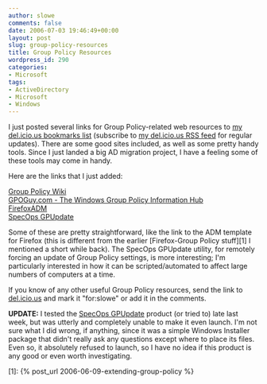 ```yaml
---
author: slowe
comments: false
date: 2006-07-03 19:46:49+00:00
layout: post
slug: group-policy-resources
title: Group Policy Resources
wordpress_id: 290
categories:
- Microsoft
tags:
- ActiveDirectory
- Microsoft
- Windows
---
```


I just posted several links for Group Policy-related web resources to [my del.icio.us bookmarks list](http://del.icio.us/slowe) (subscribe to [my del.icio.us RSS feed](http://del.icio.us/rss/slowe) for regular updates). There are some good sites included, as well as some pretty handy tools.  Since I just landed a big AD migration project, I have a feeling some of these tools may come in handy.

Here are the links that I just added:

[Group Policy Wiki](http://grouppolicy.editme.com/)  
[GPOGuy.com - The Windows Group Policy Information Hub](http://www.gpoguy.com/)  
[FirefoxADM](http://sourceforge.net/projects/firefoxadm)  
[SpecOps GPUpdate](http://www.specopssoft.com/products/specopsgpupdate/Default.asp)

Some of these are pretty straightforward, like the link to the ADM template for Firefox (this is different from the earlier [Firefox-Group Policy stuff][1] I mentioned a short while back).  The SpecOps GPUpdate utility, for remotely forcing an update of Group Policy settings, is more interesting; I'm particularly interested in how it can be scripted/automated to affect large numbers of computers at a time.

If you know of any other useful Group Policy resources, send the link to [del.icio.us](http://del.icio.us/) and mark it "for:slowe" or add it in the comments.

**UPDATE:** I tested the [SpecOps GPUpdate](http://www.specopssoft.com/products/specopsgpupdate/Default.asp) product (or tried to) late last week, but was utterly and completely unable to make it even launch. I'm not sure what I did wrong, if anything, since it was a simple Windows Installer package that didn't really ask any questions except where to place its files. Even so, it absolutely refused to launch, so I have no idea if this product is any good or even worth investigating.

[1]: {% post_url 2006-06-09-extending-group-policy %}
